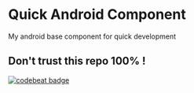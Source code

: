 # Quick Android Component

My android base component for quick development

Don't trust this repo 100% !
---
[![codebeat badge](https://codebeat.co/badges/406b2cf1-55c8-428a-83d4-0bf7aede142e)](https://codebeat.co/projects/github-com-brownsoo-quickandcomponent-master)
